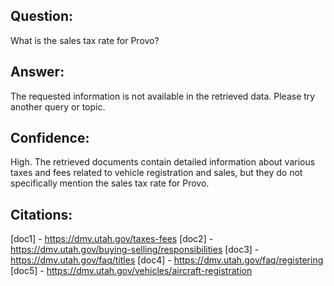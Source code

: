 ## Question: 
What is the sales tax rate for Provo?
## Answer: 
The requested information is not available in the retrieved data. Please try another query or topic.
## Confidence: 
High. The retrieved documents contain detailed information about various taxes and fees related to vehicle registration and sales, but they do not specifically mention the sales tax rate for Provo.

## Citations:
[doc1] - https://dmv.utah.gov/taxes-fees
[doc2] - https://dmv.utah.gov/buying-selling/responsibilities
[doc3] - https://dmv.utah.gov/faq/titles
[doc4] - https://dmv.utah.gov/faq/registering
[doc5] - https://dmv.utah.gov/vehicles/aircraft-registration
